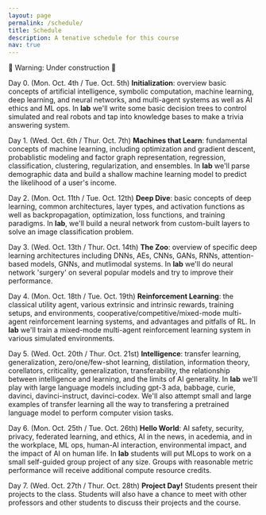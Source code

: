 ```yaml
---
layout: page
permalink: /schedule/
title: Schedule
description: A tenative schedule for this course
nav: true
---
```


🚧 Warning: Under construction 🚧

Day 0. (Mon. Oct. 4th / Tue. Oct. 5th) **Initialization**: overview basic concepts of artificial intelligence, symbolic computation, machine learning, deep learning, and neural networks, and multi-agent systems as well as AI ethics and ML ops. In **lab** we'll write some basic decision trees to control simulated and real robots and tap into knowledge bases to make a trivia answering system.

Day 1. (Wed. Oct. 6th / Thur. Oct. 7th) **Machines that Learn**: fundamental concepts of machine learning, including optimization and gradient descent, probablistic modeling and factor graph representation, regression, classification, clustering, regularization, and ensembles. In **lab** we'll parse demographic data and build a shallow machine learning model to predict the likelihood of a user's income.

Day 2. (Mon. Oct. 11th / Tue. Oct. 12th) **Deep Dive**: basic concepts of deep learning, common architectures, layer types, and activation functions as well as backpropagation, optimization, loss functions, and training paradigms. In **lab**, we'll build a neural network from custom-built layers to solve an image classification problem.

Day 3. (Wed. Oct. 13th / Thur. Oct. 14th) **The Zoo**: overview of specific deep learning architectures including DNNs, AEs, CNNs, GANs, RNNs, attention-based models, GNNs, and mutlimodal systems. In **lab** we'll do neural network 'surgery' on several popular models and try to improve their performance.

Day 4. (Mon. Oct. 18th / Tue. Oct. 19th) **Reinforcement Learning**: the classical utility agent, various extrinsic and intrinsic rewards, training setups, and environments, cooperative/competitive/mixed-mode multi-agent reinforcement learning systems, and advantages and pitfalls of RL. In **lab** we'll train a mixed-mode multi-agent reinforcement learning system in various simulated environments.

Day 5. (Wed. Oct. 20th / Thur. Oct. 21st) **Intelligence**: transfer learning, generalization, zero/one/few-shot learning, distilation, information theory, corellators, criticality, generalization, transferability, the relationship between intelligence and learning, and the limits of AI generality. In **lab** we'll play with large language models including gpt-3 ada, babbage, curie, davinci, davinci-instruct, davinci-codex. We'll also attempt small and large examples of transfer learning all the way to transfering a pretrained language model to perform computer vision tasks.

Day 6. (Mon. Oct. 25th / Tue. Oct. 26th) **Hello World**: AI safety, security, privacy, federated learning, and ethics, AI in the news, in acedemia, and in the workplace, ML ops, human-AI interaction, environmental impact, and the impact of AI on human life. In **lab** students will put MLops to work on a small self-guided group project of any size. Groups with reasonable metric performance will receive additional compute resource credits. 

Day 7. (Wed. Oct. 27th / Thur. Oct. 28th) **Project Day!** Students present their projects to the class. Students will also have a chance to meet with other professors and other students to discuss their projects and the course.